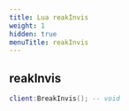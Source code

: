 ```yaml
---
title: Lua reakInvis
weight: 1
hidden: true
menuTitle: reakInvis
---
```

## reakInvis
```lua
client:BreakInvis(); -- void
```